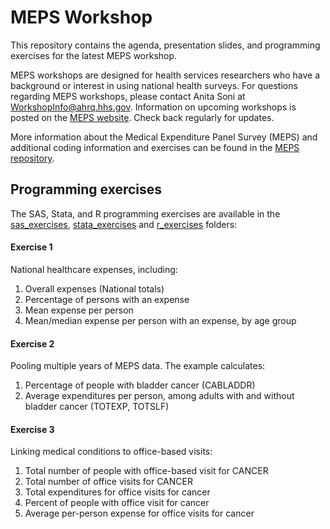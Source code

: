 # MEPS Workshop

This repository contains the agenda, presentation slides, and programming exercises for the latest MEPS workshop.

MEPS workshops are designed for health services researchers who have a background or interest in using national health surveys. For questions regarding MEPS workshops, please contact Anita Soni at [WorkshopInfo@ahrq.hhs.gov](mailto:WorkshopInfo@ahrq.hhs.gov). Information on upcoming workshops is posted on the [MEPS website](https://meps.ahrq.gov/about_meps/workshops_events.jsp). Check back regularly for updates.


More information about the Medical Expenditure Panel Survey (MEPS) and additional coding information and exercises can be found in the [MEPS repository](https://github.com/HHS-AHRQ/MEPS).



## Programming exercises

The SAS, Stata, and R programming exercises are available in the [sas_exercises](sas_exercises),  [stata_exercises](stata_exercises) and [r_exercises](r_exercises) folders:

#### Exercise 1

National healthcare expenses, including:
1. Overall expenses (National totals)
2. Percentage of persons with an expense
3. Mean expense per person
4. Mean/median expense per person with an expense, by age group

#### Exercise 2
Pooling multiple years of MEPS data. The example calculates:
1. Percentage of people with bladder cancer (CABLADDR)
2. Average expenditures per person, among adults with and without bladder cancer (TOTEXP, TOTSLF)


#### Exercise 3
Linking medical conditions to office-based visits: 
1. Total number of people with office-based visit for CANCER
2. Total number of office visits for CANCER
3. Total expenditures for office visits for cancer 
4. Percent of people with office visit for cancer
5. Average per-person expense for office visits for cancer


